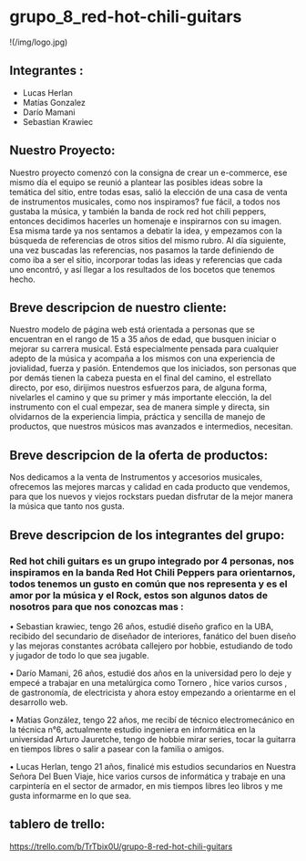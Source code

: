 # grupo_8_red-hot-chili-guitars
!(/img/logo.jpg)
## Integrantes :
 - Lucas Herlan
 - Matías Gonzalez
 - Darío Mamani
 - Sebastian Krawiec

## Nuestro Proyecto:

Nuestro proyecto comenzó con la consigna de crear un e-commerce, ese mismo día el equipo se reunió a plantear las posibles ideas sobre la temática del sitio, entre todas esas, salió la elección de una casa de venta de instrumentos musicales, como nos inspiramos? fue fácil, a todos nos gustaba la música, y también la banda de rock red hot chili peppers, entonces decidimos hacerles un homenaje e inspirarnos con su imagen. Esa misma tarde ya nos sentamos a debatir la idea, y empezamos con la búsqueda de referencias de otros sitios del mismo rubro. Al día siguiente, una vez buscadas las referencias, nos pasamos la tarde definiendo de como iba a ser el sitio, incorporar todas las ideas y referencias que cada uno encontró, y así llegar a los resultados de los bocetos que tenemos hecho.


## Breve descripcion de nuestro cliente:

Nuestro modelo de página web está orientada a personas que se encuentran en el rango de 15 a 35 años de edad, que busquen iniciar o mejorar su carrera musical. Está especialmente pensada para cualquier adepto de la música y acompaña a los mismos con una experiencia de jovialidad, fuerza y pasión.  Entendemos que los iniciados, son personas que por demás tienen la cabeza puesta en el final del camino, el estrellato directo, por eso, dirijimos nuestros esfuerzos para, de alguna forma, nivelarles el camino y que su primer y más importante elección, la del instrumento con el cual empezar, sea de manera simple y directa, sin olvidarnos de la experiencia limpia, práctica y sencilla de manejo de productos, que nuestros músicos mas avanzados e intermedios, necesitan.

## Breve descripcion de la oferta de productos:

Nos dedicamos a la venta de Instrumentos y accesorios musicales, ofrecemos las mejores marcas y calidad en cada producto que vendemos, para que los nuevos y viejos rockstars puedan disfrutar de la mejor manera la música que tanto nos gusta.


## Breve descripcion de los integrantes del grupo:

### Red hot chili guitars es un grupo integrado por 4 personas, nos inspiramos en la banda Red Hot Chili Peppers para orientarnos, todos tenemos un gusto en común que nos representa y es el amor por la música y el Rock, estos son algunos datos de nosotros para que nos conozcas mas :

• Sebastian krawiec, tengo 26 años, estudié diseño grafico en la UBA, recibido del secundario de diseñador de interiores, fanático del buen diseño y las mejoras constantes
acróbata callejero por hobbie, estudiando de todo y jugador de todo lo que sea jugable.


• Darío Mamani, 26 años, estudié dos años en la universidad pero lo deje y empecé a trabajar en una metalúrgica como Tornero , hice varios cursos , de gastronomía, de electricista y ahora estoy empezando a orientarme en el desarrollo web.


• Matias González, tengo 22 años, me recibí de técnico electromecánico en la técnica n°6, actualmente estudio ingeniera en informática en la universidad Arturo Jauretche, tengo de hobbie mirar series, tocar la guitarra en tiempos libres o salir a pasear con la familia o amigos.


• Lucas Herlan, tengo 21 años, finalicé mis estudios secundarios en Nuestra Señora Del Buen Viaje, hice varios cursos de informática y trabaje en una carpintería en el sector de armador, en mis tiempos libres leo libros y me gusta informarme en lo que sea.

## tablero de trello:

https://trello.com/b/TrTbix0U/grupo-8-red-hot-chili-guitars
